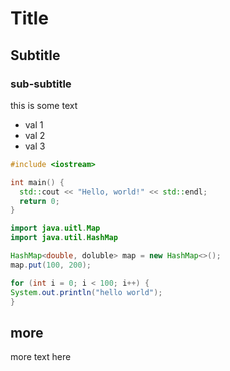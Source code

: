 # Title

## Subtitle

### sub-subtitle

this is some text

- val 1
- val 2
- val 3

```cpp
#include <iostream>

int main() {
  std::cout << "Hello, world!" << std::endl;
  return 0;
}
```

```java
import java.uitl.Map
import java.util.HashMap

HashMap<double, doluble> map = new HashMap<>();
map.put(100, 200);

for (int i = 0; i < 100; i++) {
System.out.println("hello world");
}

```
## more

more text here